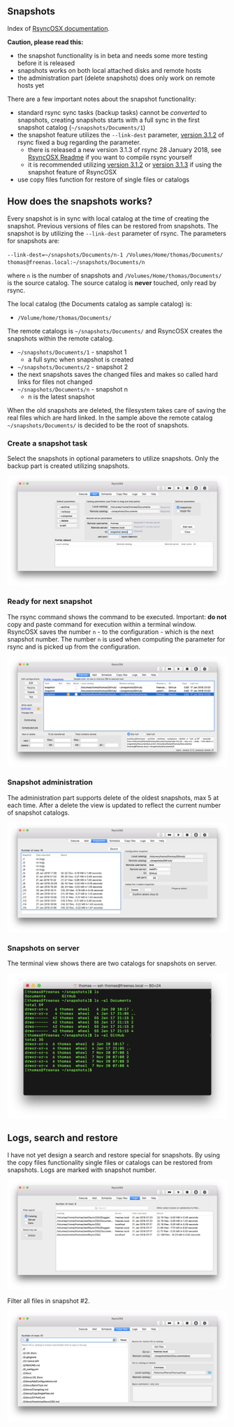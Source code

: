 ## Snapshots

Index of [RsyncOSX documentation](https://rsyncosx.github.io/Documentation/).

**Caution, please read this:**

- the snapshot functionality is in beta and needs some more testing before it is released
- snapshots works on both local attached disks and remote hosts
- the administration part (delete snapshots) does only work on remote hosts yet

There are a few important notes about the snapshot functionality:

- standard rsync sync tasks (backup tasks) cannot be *converted* to snapshots, creating snapshots starts with a full sync in the first snapshot catalog (`~/snapshots/Documents/1`)
- the snapshot feature utilizes the `--link-dest` parameter,  [version 3.1.2](https://download.samba.org/pub/rsync/src/rsync-3.1.2-NEWS) of rsync fixed a bug regarding the parameter.
  - there is released a new version 3.1.3 of rsync 28 January 2018, see [RsyncOSX Readme](https://github.com/rsyncOSX/RsyncOSX) if you want to compile rsync yourself
  - it is recommended utilizing [version 3.1.2](https://download.samba.org/pub/rsync/src/rsync-3.1.2-NEWS) or [version 3.1.3](https://download.samba.org/pub/rsync/src/rsync-3.1.3-NEWS) if using the snapshot feature of RsyncOSX
- use copy files function for restore of single files or catalogs

## How does the snapshots works?

Every snapshot is in sync with local catalog at the time of creating the snapshot. Previous versions of files can be restored from snapshots. The snapshot is by utilizing the `--link-dest` parameter of rsync. The parameters for snapshots are:

`--link-dest=~/snapshots/Documents/n-1 /Volumes/Home/thomas/Documents/ thomas@freenas.local:~/snapshots/Documents/n`

where `n` is the number of snapshots and `/Volumes/Home/thomas/Documents/` is the source catalog. The source catalog is **never** touched, only read by rsync.

The local catalog (the Documents catalog as sample catalog) is:

- `/Volume/home/thomas/Documents/`

The remote catalogs is `~/snapshots/Documents/` and RsyncOSX creates the snapshots within the remote catalog.

- `~/snapshots/Documents/1` - snapshot 1
  - a full sync when snapshot is created
- `~/snapshots/Documents/2` - snapshot 2
- the next snapshots saves the changed files and makes so called hard links for files not changed
- `~/snapshots/Documents/n` - snapshot n
  - n is the latest snapshot

When the old snapshots are deleted, the filesystem takes care of saving the real files which are hard linked.  In the sample above the remote catalog `~/snapshots/Documents/` is decided to be the root of snapshots.

### Create a snapshot task

Select the snapshots in optional parameters to utilize snapshots. Only the backup part is created utilizing snapshots.

![Main view](screenshots/master/snapshots/createtask.png)

### Ready for next snapshot

The rsync command shows the command to be executed. Important: **do not** copy and paste command for execution within a terminal window. RsyncOSX saves the number `n` - to the configuration - which is the next snapshot number. The number `n` is used when computing the parameter for rsync and is picked up from the configuration.

![Main view](screenshots/master/snapshots/readyforbackup.png)

### Snapshot administration

The administration part supports delete of the oldest snapshots, max 5 at each time. After a delete the view is updated to reflect the current number of snapshot catalogs.

![Main view](screenshots/master/snapshots/delete.png)

### Snapshots on server

The terminal view shows there are two catalogs for snapshots on server.

![Main view](screenshots/master/snapshots/snapshotroot.png)

## Logs, search and restore

I have not yet design a search and restore special for snapshots. By using the copy files functionality single files or catalogs can be restored from snapshots. Logs are marked with snapshot number.

![Main view](screenshots/master/snapshots/copyfiles1.png)

Filter all files in snapshot #2.

![Main view](screenshots/master/snapshots/copyfiles2.png)
